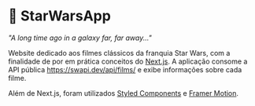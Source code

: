 # :milky_way: StarWarsApp

_"A long time ago in a galaxy far, far away..."_

Website dedicado aos filmes clássicos da franquia Star Wars, com a finalidade de por em prática conceitos do [Next.js](https://nextjs.org/).
A aplicação consome a API pública https://swapi.dev/api/films/ e exibe informações sobre cada filme. 

Além de Next.js, foram utilizados [Styled Components](https://styled-components.com/) e [Framer Motion](https://www.framer.com/motion/).
